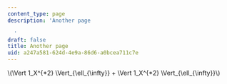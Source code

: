 ```yaml
---
content_type: page
description: 'Another page

  '
draft: false
title: Another page
uid: a247a581-624d-4e9a-86d6-a0bcea711c7e
---
```

\\(\\Vert 1\_X^{*2} \\Vert\_{\\ell\_{\\infty}} + \\Vert 1\_X^{*2} \\Vert\_{\\ell\_{\\infty}}\\)